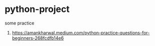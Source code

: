 # python-project
some practice
1. https://amankharwal.medium.com/python-practice-questions-for-beginners-268fcdfb14e6
